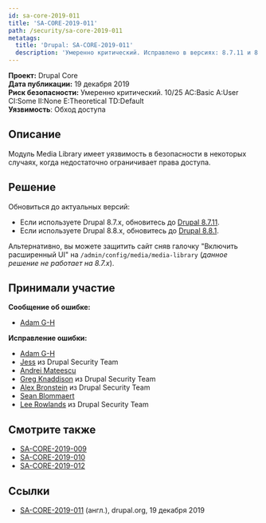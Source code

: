 ```yaml
---
id: sa-core-2019-011
title: 'SA-CORE-2019-011'
path: /security/sa-core-2019-011
metatags:
  title: 'Drupal: SA-CORE-2019-011'
  description: 'Умеренно критический. Исправлено в версиях: 8.7.11 и 8.8.1.'
---
```


**Проект:** Drupal Core\
**Дата публикации:** 19 декабря 2019\
**Риск безопасности:** Умеренно критический. 10/25 AC:Basic A:User CI:Some II:None E:Theoretical TD:Default\
**Уязвимость**: Обход доступа

## Описание

Модуль Media Library имеет уязвимость в безопасности в некоторых случаях, когда недостаточно ограничивает права доступа.

## Решение

Обновиться до актуальных версий:

- Если используете Drupal 8.7.x, обновитесь до [Drupal 8.7.11](../../8/releases/release-8.7.11.md).
- Если используете Drupal 8.8.x, обновитесь до [Drupal 8.8.1](../../8/releases/release-8.8.1.md).

Альтернативно, вы можете защитить сайт сняв галочку "Включить расширенный UI" на `/admin/config/media/media-library` (_данное решение не работает на 8.7.x_). 

## Принимали участие

**Сообщение об ошибке:**

- [Adam G-H ](https://www.drupal.org/user/205645)

**Исправление ошибки:**

- [Adam G-H ](https://www.drupal.org/user/205645)
- [Jess](https://www.drupal.org/user/65776) из Drupal Security Team
- [Andrei Mateescu](https://www.drupal.org/user/729614)
- [Greg Knaddison](https://www.drupal.org/user/36762) из Drupal Security Team
- [Alex Bronstein](https://www.drupal.org/user/78040) из Drupal Security Team
- [Sean Blommaert](https://www.drupal.org/user/545912)
- [Lee Rowlands](https://www.drupal.org/user/395439) из Drupal Security Team

## Смотрите также

- [SA-CORE-2019-009](sa-core-2019-009.md)
- [SA-CORE-2019-010](sa-core-2019-010.md)
- [SA-CORE-2019-012](sa-core-2019-012.md)

## Ссылки

- [SA-CORE-2019-011](https://www.drupal.org/SA-CORE-2019-011) (англ.), drupal.org, 19 декабря 2019
